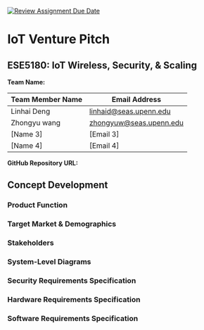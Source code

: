 [![Review Assignment Due Date](https://classroom.github.com/assets/deadline-readme-button-22041afd0340ce965d47ae6ef1cefeee28c7c493a6346c4f15d667ab976d596c.svg)](https://classroom.github.com/a/9GQ6o4cu)
# IoT Venture Pitch
## ESE5180: IoT Wireless, Security, & Scaling

**Team Name:** 

| Team Member Name |     Email Address     |
|------------------|-----------------------|
| Linhai Deng         | linhaid@seas.upenn.edu             |
| Zhongyu wang     |zhongyuw@seas.upenn.edu|
| [Name 3]         | [Email 3]             |
| [Name 4]         | [Email 4]             |

**GitHub Repository URL:**

## Concept Development

### Product Function

### Target Market & Demographics

### Stakeholders

### System-Level Diagrams

### Security Requirements Specification

### Hardware Requirements Specification


### Software Requirements Specification
